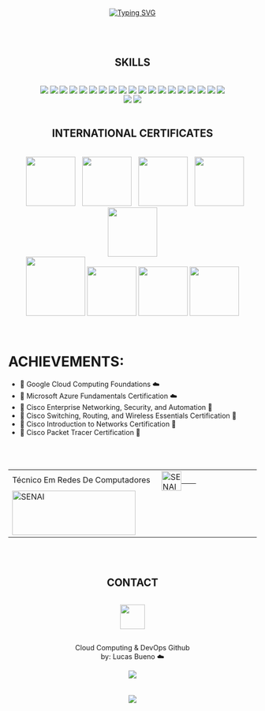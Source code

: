 <br><br><br>
<div align="center">
   <a href="https://git.io/typing-svg"><img src="https://readme-typing-svg.herokuapp.com?font=Share+Tech&weight=100&size=24&duration=2500&pause=600&color=00F716&center=true&width=500&lines=Procurando+um+novo+membro%3F;Saiba+que+eu+posso+te+ajudar!;Dê+uma+olhadinha+abaixo+%F0%9F%98%89%3A](https://readme-typing-svg.herokuapp.com/?font=Share+Tech&weight=100&size=24&duration=2500&pause=600&color=00F716&center=true&width=500&lines=Looking+for+a+new+member%3F;Know+that+I+can+help!;Take+a+look+bellow+%F0%9F%98%89%3A)" alt="Typing SVG" /></a>
</div>
<br><br><br>

<div align="center">
    <h2>SKILLS</h2><br>
    <div>
        <img src="https://skillicons.dev/icons?i=linux">
        <img src="https://skillicons.dev/icons?i=bash">
        <img src="https://skillicons.dev/icons?i=gcp">
        <img src="https://skillicons.dev/icons?i=github">
        <img src="https://skillicons.dev/icons?i=aws">
        <img src="https://skillicons.dev/icons?i=mysql">
        <img src="https://skillicons.dev/icons?i=docker">
        <img src="https://skillicons.dev/icons?i=terraform">
        <img src="https://skillicons.dev/icons?i=kubernetes">
        <img src="https://skillicons.dev/icons?i=vscode">
        <img src="https://skillicons.dev/icons?i=windows">
        <img src="https://skillicons.dev/icons?i=prometheus">
        <img src="https://skillicons.dev/icons?i=grafana">
        <img src="https://skillicons.dev/icons?i=git">
        <img src="https://skillicons.dev/icons?i=nginx">
        <img src="https://skillicons.dev/icons?i=python">
        <img src="https://skillicons.dev/icons?i=azure">
        <img src="https://skillicons.dev/icons?i=ansible">
        <img src="https://skillicons.dev/icons?i=postman">
        <div align="center">
        <img src="https://img.shields.io/badge/Snyk-4C4A73?style=for-the-badge&logo=snyk&logoColor=white">
        <img src="https://img.shields.io/badge/Azure_DevOps-0078D7?style=for-the-badge&logo=azure-devops&logoColor=white">
        </div>
    </div>
    <br>
    <div align="center">
        <h2>INTERNATIONAL CERTIFICATES</h2><br>
        <img src="https://images.credly.com/size/340x340/images/70d71df5-f3dc-4380-9b9d-f22513a70417/CCNAITN__1_.png" width="100" hspace="10">
        <img src="https://images.credly.com/size/340x340/images/0a6d331e-8abf-4272-a949-33f754569a76/CCNAENSA__1_.png" width="100">
        <img src="https://images.credly.com/size/340x340/images/f4ccdba9-dd65-4349-baad-8f05df116443/CCNASRWE__1_.png" width="100" hspace="10">
        <img src="https://images.credly.com/size/340x340/images/eea11cba-2a98-4bbe-bad2-447878dd34a2/image.png" width="100">
        <img src="https://images.credly.com/size/340x340/images/42326d44-14ff-4eda-b9c5-7d8f12919253/image.png" width="100">
       <div align="center">
          <img src="https://images.credly.com/size/340x340/images/e1131ae3-4a52-4af1-9801-b7853767cf79/image.png" width="120">
          <img src="https://images.credly.com/size/340x340/images/68756311-9319-4eeb-a2b7-76defc8dd8a2/image.png" width="100">
          <img src="https://images.credly.com/size/340x340/images/4dda8ae4-99ee-476c-bca3-6f0adbab42fe/image.png" width="100">
          <img src="https://images.credly.com/size/340x340/images/be8fcaeb-c769-4858-b567-ffaaa73ce8cf/image.png" width="100">
       </div>
    </div>
</div>
<br><br>

# ACHIEVEMENTS:
* 🥇 Google Cloud Computing Foundations :cloud:
* 🏅 Microsoft Azure Fundamentals Certification :cloud: 
* 🏅 Cisco Enterprise Networking, Security, and Automation :large_blue_circle: 
* 🏅 Cisco Switching, Routing, and Wireless Essentials Certification :large_blue_circle: 
* 🏅 Cisco Introduction to Networks Certification :large_blue_circle: 
* 🏅 Cisco Packet Tracer Certification :large_blue_circle: 
<br><br>
<br><br>
<table>
  <tr>
    <td>
      Técnico Em Redes De Computadores ㅤ
      <a href="https://github.com/lucasgbueno/lucasgbueno/blob/main/README-INTERACTIVE-1.md">
        <img align="center" alt="SENAI" height="40" width="40" src="https://icon-library.com/images/white-play-icon/white-play-icon-13.jpg"/>ㅤㅤ
        <img align="center" alt="SENAI" height="90" width="250" src="https://img.swapcard.com/?u=https%3A%2F%2Fcdn-api.swapcard.com%2Fpublic%2Fimages%2F7b8d017b016349088959c85e0b48fe9e.png&q=0.8&m=fit&w=400&h=200" />
      </a>
    </td>
  </tr>
</table>


<br><br>
<div align="center">
    <h2>CONTACT</h2>
    <p align="center">
    <a href="https://www.linkedin.com/in/lgbuenoo/"><img src="https://skillicons.dev/icons?i=linkedin" width="50" hspace="0" vspace="15"></a>
    </p>
    <p align="center">
    Cloud Computing & DevOps Github <br>
    by: Lucas Bueno ☁️
    </p>
</div>



<div align="center">
<img src="https://github-readme-streak-stats.herokuapp.com?user=lucasgbueno&theme=dark"> <br><br><br>
<img src="https://komarev.com/ghpvc/?username=lucasgbueno">
</div>
